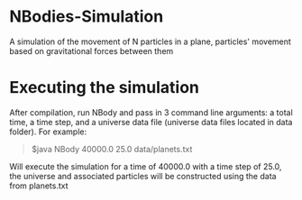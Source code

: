# NBodies-Simulation
A simulation of the movement of N particles in a plane, particles' movement based on gravitational forces between them

# Executing the simulation
After compilation, run NBody and pass in 3 command line arguments: a total time, a time step, and a universe data file (universe data files
located in data folder). For example:
> $java NBody 40000.0 25.0 data/planets.txt

Will execute the simulation for a time of 40000.0 with a time step of 25.0, the universe and associated particles will be constructed using
the data from planets.txt
